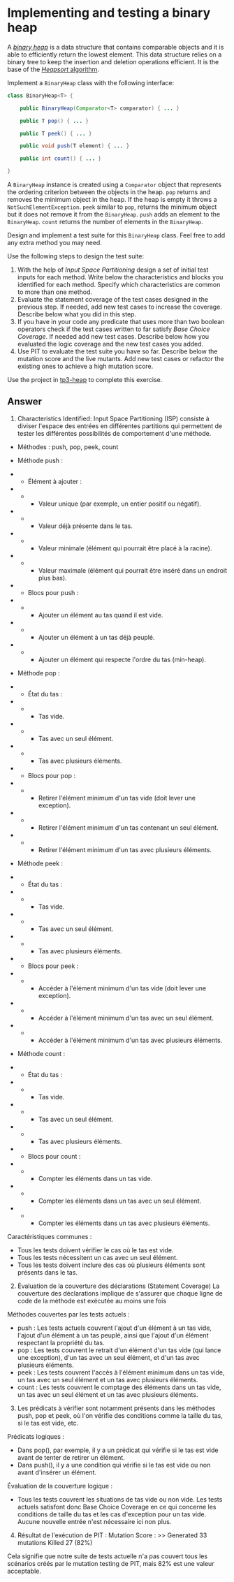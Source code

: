 # Implementing and testing a binary heap

A [*binary heap*](https://en.wikipedia.org/wiki/Binary_heap) is a data structure that contains comparable objects and it is able to efficiently return the lowest element.
This data structure relies on a binary tree to keep the insertion and deletion operations efficient. It is the base of the [*Heapsort* algorithm](https://en.wikipedia.org/wiki/Heapsort).

Implement a `BinaryHeap` class with the following interface:

```java
class BinaryHeap<T> {

    public BinaryHeap(Comparator<T> comparator) { ... }

    public T pop() { ... }

    public T peek() { ... }

    public void push(T element) { ... }

    public int count() { ... }

}
```

A `BinaryHeap` instance is created using a `Comparator` object that represents the ordering criterion between the objects in the heap.
`pop` returns and removes the minimum object in the heap. If the heap is empty it throws a `NotSuchElementException`.
`peek` similar to `pop`, returns the minimum object but it does not remove it from the `BinaryHeap`.
`push` adds an element to the `BinaryHeap`.
`count` returns the number of elements in the `BinaryHeap`.

Design and implement a test suite for this `BinaryHeap` class.
Feel free to add any extra method you may need.

Use the following steps to design the test suite:

1. With the help of *Input Space Partitioning* design a set of initial test inputs for each method. Write below the characteristics and blocks you identified for each method. Specify which characteristics are common to more than one method.
2. Evaluate the statement coverage of the test cases designed in the previous step. If needed, add new test cases to increase the coverage. Describe below what you did in this step.
3. If you have in your code any predicate that uses more than two boolean operators check if the test cases written to far satisfy *Base Choice Coverage*. If needed add new test cases. Describe below how you evaluated the logic coverage and the new test cases you added.
4. Use PIT to evaluate the test suite you have so far. Describe below the mutation score and the live mutants. Add new test cases or refactor the existing ones to achieve a high mutation score.

Use the project in [tp3-heap](../code/tp3-heap) to complete this exercise.

## Answer

1. Characteristics Identified: Input Space Partitioning (ISP) consiste à diviser l'espace des entrées en différentes partitions qui permettent de tester les différentes possibilités de comportement d'une méthode.
- Méthodes : push, pop, peek, count

- Méthode push :
- - Élément à ajouter :
- - - Valeur unique (par exemple, un entier positif ou négatif).
- - - Valeur déjà présente dans le tas.
- - - Valeur minimale (élément qui pourrait être placé à la racine).
- - - Valeur maximale (élément qui pourrait être inséré dans un endroit plus bas).
- - Blocs pour push :
- - - Ajouter un élément au tas quand il est vide.
- - - Ajouter un élément à un tas déjà peuplé.
- - - Ajouter un élément qui respecte l'ordre du tas (min-heap).

- Méthode pop :
- - État du tas :
- - - Tas vide.
- - - Tas avec un seul élément.
- - - Tas avec plusieurs éléments.
- - Blocs pour pop :
- - - Retirer l'élément minimum d'un tas vide (doit lever une exception).
- - - Retirer l'élément minimum d'un tas contenant un seul élément.
- - - Retirer l'élément minimum d'un tas avec plusieurs éléments.

- Méthode peek :
- - État du tas :
- - - Tas vide.
- - - Tas avec un seul élément.
- - - Tas avec plusieurs éléments.
- - Blocs pour peek :
- - - Accéder à l'élément minimum d'un tas vide (doit lever une exception).
- - - Accéder à l'élément minimum d'un tas avec un seul élément.
- - - Accéder à l'élément minimum d'un tas avec plusieurs éléments.

- Méthode count :
- - État du tas :
- - - Tas vide.
- - - Tas avec un seul élément.
- - - Tas avec plusieurs éléments.
- - Blocs pour count :
- - - Compter les éléments dans un tas vide.
- - - Compter les éléments dans un tas avec un seul élément.
- - - Compter les éléments dans un tas avec plusieurs éléments.

Caractéristiques communes :
- Tous les tests doivent vérifier le cas où le tas est vide.
- Tous les tests nécessitent un cas avec un seul élément.
- Tous les tests doivent inclure des cas où plusieurs éléments sont présents dans le tas.

2. Évaluation de la couverture des déclarations (Statement Coverage)
   La couverture des déclarations implique de s'assurer que chaque ligne de code de la méthode est exécutée au moins une fois 

Méthodes couvertes par les tests actuels :
   - push : Les tests actuels couvrent l'ajout d'un élément à un tas vide, l'ajout d'un élément à un tas peuplé, ainsi que l'ajout d'un élément respectant la propriété du tas.
   - pop : Les tests couvrent le retrait d'un élément d'un tas vide (qui lance une exception), d'un tas avec un seul élément, et d'un tas avec plusieurs éléments.
   - peek : Les tests couvrent l'accès à l'élément minimum dans un tas vide, un tas avec un seul élément et un tas avec plusieurs éléments.
   - count : Les tests couvrent le comptage des éléments dans un tas vide, un tas avec un seul élément et un tas avec plusieurs éléments.

3. Les prédicats à vérifier sont notamment présents dans les méthodes push, pop et peek, où l'on vérifie des conditions comme la taille du tas, si le tas est vide, etc.
  
Prédicats logiques :
- Dans pop(), par exemple, il y a un prédicat qui vérifie si le tas est vide avant de tenter de retirer un élément.
- Dans push(), il y a une condition qui vérifie si le tas est vide ou non avant d'insérer un élément.

Évaluation de la couverture logique :
- Tous les tests couvrent les situations de tas vide ou non vide. Les tests actuels satisfont donc Base Choice Coverage en ce qui concerne les conditions de taille du tas et les cas d'exception pour un tas vide.
Aucune nouvelle entrée n'est nécessaire ici non plus.

4. Résultat de l'exécution de PIT :
   Mutation Score : >> Generated 33 mutations Killed 27 (82%)

Cela signifie que notre suite de tests actuelle n'a pas couvert tous les scénarios créés par le mutation testing de PIT, mais 82% est une valeur acceptable.